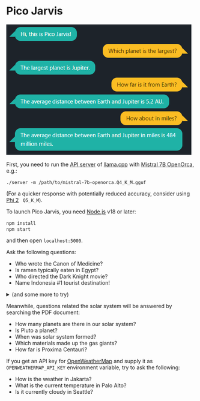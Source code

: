 # Pico Jarvis

![Screenshot](screenshot.png)

First, you need to run the [API server](https://github.com/ggerganov/llama.cpp/blob/master/examples/server/README.md) of [llama.cpp](https://github.com/ggerganov/llama.cpp) with [Mistral 7B OpenOrca](https://huggingface.co/TheBloke/Mistral-7B-OpenOrca-GGUF), e.g.:
```
./server -m /path/to/mistral-7b-openorca.Q4_K_M.gguf
```

(For a quicker response with potentially reduced accuracy, consider using [Phi 2](https://huggingface.co/TheBloke/phi-2-GGUF) ` Q5_K_M`).


To launch Pico Jarvis, you need [Node.js](https://nodejs.org/) v18 or later:
```
npm install
npm start
```

and then open `localhost:5000`.

Ask the following questions:

* Who wrote the Canon of Medicine?
* Is ramen typically eaten in Egypt?
* Who directed the Dark Knight movie?
* Name Indonesia #1 tourist destination!

<details>
<summary>(and some more to try)</summary>

* What is the native language of Mr. Spock?
* Which US state starts with G?
* What is the atomic number of Magnesium?
* Where do we find kangoroo?
* Who is the father of Luke Skywalker?
* In which country Mandarin is spoken?
* What is the longest river in Latin America?
* Who authored the special theory of relativity?
* Which fictional metal is infused into Wolverine body?
* Who sailed with the flagship Santa Maria?
* Name the big desert close to Mongolia
* Which is closer to Singapor: Vietnam or Australia?
* Who is the fictional spy 007?
* Which country is known for IKEA?

</details>

Meanwhile, questions related the solar system will be answered by searching the PDF document:

* How many planets are there in our solar system?
* Is Pluto a planet?
* When was solar system formed?
* Which materials made up the gas giants?
* How far is Proxima Centauri?

If you get an API key for [OpenWeatherMap](https://api.openweathermap.org) and supply it as `OPENWEATHERMAP_API_KEY` environment variable, try to ask the following:

* How is the weather in Jakarta?
* What is the current temperature in Palo Alto?
* Is it currently cloudy in Seattle?